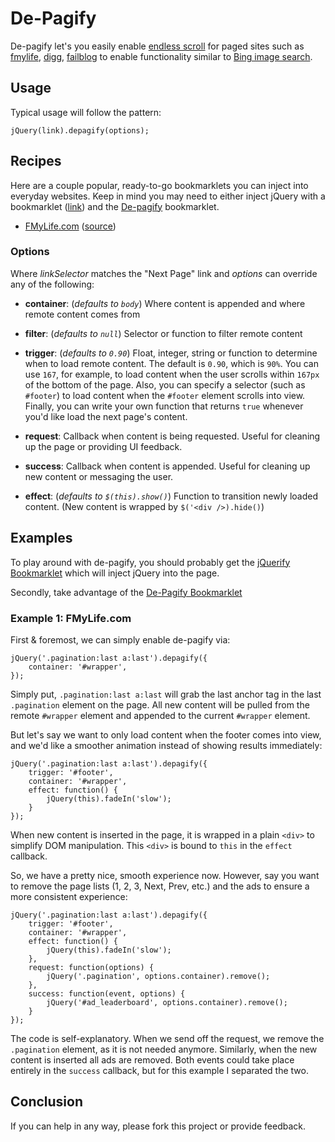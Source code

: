 # De-Pagify

De-pagify let's you easily enable [endless scroll][el] for paged sites such as
[fmylife][fml], [digg][digg], [failblog][fb] to enable functionality similar to
[Bing image search][bing].

## Usage

Typical usage will follow the pattern:
    
    jQuery(link).depagify(options);

## Recipes

Here are a couple popular, ready-to-go bookmarklets you can inject into everyday
websites.  Keep in mind you may need to either inject jQuery with a bookmarklet
([link][jq]) and the [De-pagify][dpbm] bookmarklet.

* [FMyLife.com][fmlbm] ([source][fmlbmsource])

### Options

Where _linkSelector_ matches the "Next Page" link and _options_ can override
any of the following:

* __container__: (_defaults to `body`_) Where content is appended and where
remote content comes from

* __filter__: (_defaults to `null`_) Selector or function to filter remote content

* __trigger__: (_defaults to `0.90`_) Float, integer, string or function to
determine when to load remote content.
The default is `0.90`, which is `90%`.
You can use `167`, for example, to load content when the user
scrolls within `167px` of the bottom of the page.
Also, you can specify a selector (such as `#footer`) to load
content when the `#footer` element scrolls into view.
Finally, you can write your own function that returns `true`
whenever you'd like load the next page's content.

* __request__: Callback when content is being requested.  Useful for cleaning up
the page or providing UI feedback.

* __success__: Callback when content is appended.  Useful for cleaning up new
content or messaging the user.

* __effect__:  (_defaults to `$(this).show()`_) Function to transition newly
loaded content.  (New content is wrapped by `$('<div />).hide()`)

## Examples

To play around with de-pagify, you should probably get the
[jQuerify Bookmarklet][jq] which will inject jQuery into the page.

Secondly, take advantage of the [De-Pagify Bookmarklet][dpbm]

### Example 1:  FMyLife.com

First & foremost, we can simply enable de-pagify via:
    
    jQuery('.pagination:last a:last').depagify({
        container: '#wrapper',
    });
    
Simply put, `.pagination:last a:last` will grab the last anchor tag in the last
`.pagination` element on the page.  All new content will be pulled from the remote
`#wrapper` element and appended to the current `#wrapper` element.

But let's say we want to only load content when the footer comes into view,
and we'd like a smoother animation instead of showing results immediately:
    
    jQuery('.pagination:last a:last').depagify({
        trigger: '#footer',
        container: '#wrapper',
        effect: function() {
            jQuery(this).fadeIn('slow');
        }
    });
    
When new content is inserted in the page, it is wrapped in a plain `<div>` to
simplify DOM manipulation.  This `<div>` is bound to `this` in the `effect`
callback.

So, we have a pretty nice, smooth experience now.  However, say you want to
remove the page lists (1, 2, 3, Next, Prev, etc.) and the ads to ensure a more
consistent experience:
    
    jQuery('.pagination:last a:last').depagify({
        trigger: '#footer',
        container: '#wrapper',
        effect: function() {
            jQuery(this).fadeIn('slow');
        },
        request: function(options) {
            jQuery('.pagination', options.container).remove();
        },
        success: function(event, options) {
            jQuery('#ad_leaderboard', options.container).remove();
        }
    });
    
The code is self-explanatory.  When we send off the request, we remove the
`.pagination` element, as it is not needed anymore.  Similarly, when the new
content is inserted all ads are removed.  Both events could take place entirely
in the `success` callback, but for this example I separated the two.

## Conclusion

If you can help in any way, please fork this project or provide feedback.

[el]:   http://uipatternfactory.com/p=endless-scrolling/ "Endless Scroll"
[fml]:  http://www.fmylife.com "F My Life"
[digg]: http://digg.com "Digg"
[fb]:   http://failblog.org "Failblog"
[bing]: http://www.bing.com/images/search?q=jquery "jQuery Images"
[jq]:   http://www.learningjquery.com/2009/04/better-stronger-safer-jquerify-bookmarklet "jQuerify"
[dpbm]: http://uxdriven.com/static/js/uxdriven/jquery/de-pagify/bookmarklet.jquery.js

[fmlbm]:    http://uxdriven.com/static/js/uxdriven/jquery/de-pagify/recipes/fmylife.bookmarklet.js
[fmlbmsource]:    http://uxdriven.com/static/js/uxdriven/jquery/de-pagify/recipes/fmylife.js